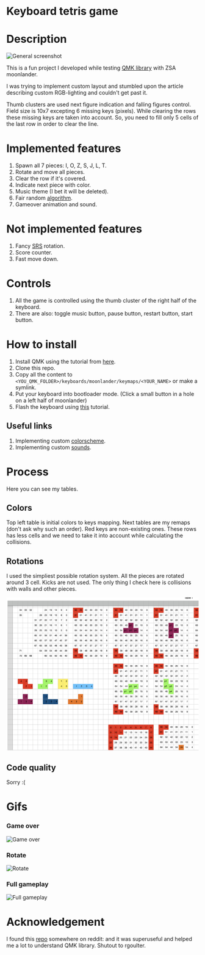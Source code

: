 # Keyboard tetris game

# Description

![General screenshot](/img/general.png)

This is a fun project I developed while testing [QMK library](https://github.com/qmk/qmk_firmware) with ZSA moonlander.

I was trying to implement custom layout and stumbled upon the article describing custom RGB-lighting and couldn't get past it.

Thumb clusters are used next figure indication and falling figures control.
Field size is 10x7 excepting 6 missing keys (pixels). While clearing the rows these missing
keys are taken into account. So, you need to fill only 5 cells of the last row in order to clear the line.

# Implemented features

1. Spawn all 7 pieces: I, O, Z, S, J, L, T.
2. Rotate and move all pieces.
3. Clear the row if it's covered.
4. Indicate next piece with color.
5. Music theme (I bet it will be deleted).
6. Fair random [algorithm](https://tetris.fandom.com/wiki/Random_Generator).
7. Gameover animation and sound.

# Not implemented features

1. Fancy [SRS](https://tetris.fandom.com/wiki/SRS) rotation.
2. Score counter.
3. Fast move down.

# Controls

1. All the game is controlled using the thumb cluster of the right half of the keyboard.
2. There are also: toggle music button, pause button, restart button, start button.

# How to install

1. Install QMK using the tutorial from [here](https://docs.qmk.fm/#/newbs).
2. Clone this repo.
3. Copy all the content to `<YOU_QMK_FOLDER>/keyboards/moonlander/keymaps/<YOUR_NAME>` or make a symlink.
4. Put your keyboard into bootloader mode. (Click a small button in a hole on a left half of moonlander)
5. Flash the keyboard using [this](https://docs.qmk.fm/#/newbs_flashing?id=load-the-file-into-qmk-toolbox) tutorial.

## Useful links

1. Implementing custom [colorscheme](https://github.com/qmk/qmk_firmware/blob/b110a09886b9d27fea33de2a488e2b74d9baa27e/docs/feature_rgb_matrix.md).
2. Implementing custom [sounds](https://github.com/qmk/qmk_firmware/blob/b110a09886b9d27fea33de2a488e2b74d9baa27e/docs/feature_audio.md).

# Process

Here you can see my tables.

## Colors

Top left table is initial colors to keys mapping. Next tables are my
remaps (don't ask why such an order). Red keys are non-existing ones. These rows has less cells
and we need to take it into account while calculating the collisions.

## Rotations

I used the simpliest possible rotation system. All the pieces are rotated around 3 cell.
Kicks are not used. The only thing I check here is collisions with walls and other pieces.

![Tables](/img/tables.png)

## Code quality

Sorry :(

# Gifs

### Game over

![Game over](/img/gameover.gif)

### Rotate

![Rotate](/img/rotate.png)

### Full gameplay

![Full gameplay](/img/full_gameplay.png)

# Acknowledgement

I found this [repo](https://github.com/rgoulter/qmk_firmware/tree/rgbmatrix-snake/layouts/community/planck_mit/rgbmatrix-snake) somewhere on reddit:  and it was superuseful and helped me a lot
to understand QMK library. Shutout to rgoulter.
